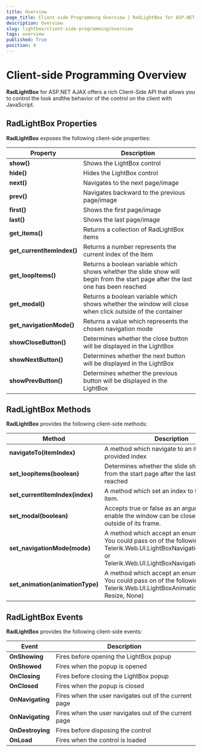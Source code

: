 ```yaml
---
title: Overview
page_title: Client-side Programming Overview | RadLightBox for ASP.NET AJAX Documentation
description: Overview
slug: lightbox/client-side-programming/overview
tags: overview
published: True
position: 0
---
```


# Client-side Programming Overview



**RadLightBox** for ASP.NET AJAX offers a rich Client-Side API that allows you to control the look andthe behavior of the control on the client with JavaScript.

## RadLightBox Properties

**RadLightBox** exposes the following client-side properties:


| Property | Description |
| ------ | ------ |
| **show()** |Shows the LightBox control|
| **hide()** |Hides the LightBox control|
| **next()** |Navigates to the next page/image|
| **prev()** |Navigates backward to the previous page/image|
| **first()** |Shows the first page/image| 
| **last()** |Shows the last page/image|
| **get_items()** |Returns a collection of RadLightBox items|
| **get_currentItemIndex()** |Returns a number represents the current index of the Item|
| **get_loopItems()** |Returns a boolean variable which shows whether the slide show will begin from the start page after the last one has been reached|
| **get_modal()** |Returns a boolean variable which shows whether the window will close when click outside of the container|
| **get_navigationMode()** |Returns a value which represents the chosen navigation mode|
| **showCloseButton()** |Determines whether the close button will be displayed in the LightBox|
| **showNextButton()** |Determines whether the next button will be displayed in the LightBox|
| **showPrevButton()** |Determines whether the previous button will be displayed in the LightBox|

## RadLightBox Methods

**RadLightBox** provides the following client-side methods:


| Method | Description |
| ------ | ------ |
| **navigateTo(itemIndex)** |A method which navigate to an item having the provided index|
| **set_loopItems(boolean)** |Determines whether the slide show will begin from the start page after the last one has been reached|
| **set_currentItemIndex(index)** |A method which set an index to the current item.|
| **set_modal(boolean)** |Accepts true or false as an argument. When its enable the window can be closed by clicking outside of its frame.|
| **set_navigationMode(mode)** |A method which accept an enumeration value. You could pass on of the following values Telerik.Web.UI.LightBoxNavigationMode.Button or Telerik.Web.UI.LightBoxNavigationMode.Zone.|
| **set_animation(animationType)** |A method which accept an enumeration value. You could pass on of the following values Telerik.Web.UI.LightBoxAnimationType.(Fade, Resize, None)|

## RadLightBox Events

**RadLightBox** provides the following client-side events:


| Event | Description |
| ------ | ------ |
| **OnShowing** |Fires before opening the LightBox popup|
| **OnShowed** |Fires when the popup is opened|
| **OnClosing** |Fires before closing the LightBox popup|
| **OnClosed** |Fires when the popup is closed|
| **OnNavigating** |Fires when the user navigates out of the current page|
| **OnNavigating** |Fires when the user navigates out of the current page|
| **OnDestroying** |Fires before disposing the control|
| **OnLoad** |Fires when the control is loaded|
